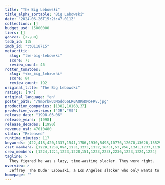 ```yaml
---
title: "The Big Lebowski"
title_alpha_sortable: "Big Lebowski"
date: "2024-06-26T15:26:47.011Z"
collections: []
budget_usd: 15000000
tiers: []
genres: [35,80]
tsdb_id: 115
imdb_id: "tt0118715"
metacritic:
  slug: "the-big-lebowski"
  score: 71
  review_count: 46
rotten_tomatoes:
  slug: "the_big_lebowski"
  score: 80
  review_count: 192
original_title: "The Big Lebowski"
ratings: ["R"]
original_language: "en"
poster_path: "/9mprbw31MGdd66LR0AQKoDMoFRv.jpg"
production_companies: [1382,10163,37]
production_countries: ["GB","US"]
release_date: "1998-03-06"
release_years: [1998]
release_decades: [1990]
revenue_usd: 47010480
status: "Released"
runtime_minutes: 117
keywords: [422,418,420,1337,1541,1786,1930,5498,10776,12670,33626,155291,160846,163045,167556,198673,200646,207268,219881]
cast_members: [1229,1230,884,1231,1233,1232,16431,53,856,1241,1237,11207,169920,1234,1235,1236,1238,1240,58565,16662,41517,154693,116907,6329,1325966,4253,132232]
crew_members: [1224,1224,1223,1228,151,1223,2238,2236,1223,1224,1224]
tagline: >
  They figured he was a lazy, time-wasting slacker. They were right.
overview: >
  Jeffrey 'The Dude' Lebowski, a Los Angeles slacker who only wants to bowl and drink White Russians, is mistaken for another Jeffrey Lebowski, a wheelchair-bound millionaire, and finds himself dragged into a strange series of events involving nihilists, adult film producers, ferrets, errant toes, and large sums of money.
homepage: ""
---
```

